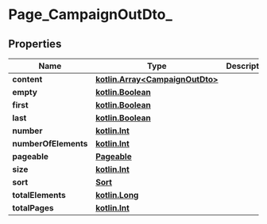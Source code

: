 # Page_CampaignOutDto_

## Properties
Name | Type | Description | Notes
------------ | ------------- | ------------- | -------------
**content** | [**kotlin.Array&lt;CampaignOutDto&gt;**](CampaignOutDto.md) |  |  [optional]
**empty** | [**kotlin.Boolean**](.md) |  |  [optional]
**first** | [**kotlin.Boolean**](.md) |  |  [optional]
**last** | [**kotlin.Boolean**](.md) |  |  [optional]
**number** | [**kotlin.Int**](.md) |  |  [optional]
**numberOfElements** | [**kotlin.Int**](.md) |  |  [optional]
**pageable** | [**Pageable**](Pageable.md) |  |  [optional]
**size** | [**kotlin.Int**](.md) |  |  [optional]
**sort** | [**Sort**](Sort.md) |  |  [optional]
**totalElements** | [**kotlin.Long**](.md) |  |  [optional]
**totalPages** | [**kotlin.Int**](.md) |  |  [optional]
